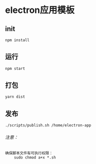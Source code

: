 # electron应用模板

## init
```sh
npm install
```

## 运行
```sh
npm start
```

## 打包
```sh
yarn dist
```

## 发布
```sh
./scripts/publish.sh /home/electron-app
```

###### 注意：

    确保脚本文件有可执行权限：
        sudo chmod a+x *.sh